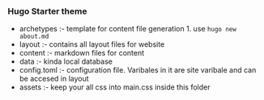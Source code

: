 ### Hugo Starter theme
  - archetypes :- template for content file generation
                1. use `hugo new about.md`
  - layout :- contains all layout files for website
  - content :- markdown files for content
  - data :- kinda local database
  - config.toml :- configuration file. Varibales in it are site varibale and can be accesed in layout 
  - assets :- keep your all css into main.css inside this folder
             
